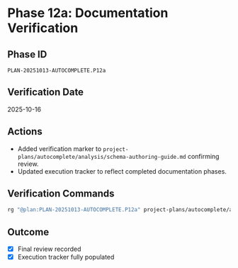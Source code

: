 # Phase 12a: Documentation Verification

## Phase ID
`PLAN-20251013-AUTOCOMPLETE.P12a`

## Verification Date
2025-10-16

## Actions
- Added verification marker to `project-plans/autocomplete/analysis/schema-authoring-guide.md` confirming review.
- Updated execution tracker to reflect completed documentation phases.

## Verification Commands

```bash
rg "@plan:PLAN-20251013-AUTOCOMPLETE.P12a" project-plans/autocomplete/analysis/schema-authoring-guide.md
```

## Outcome
- [x] Final review recorded
- [x] Execution tracker fully populated
